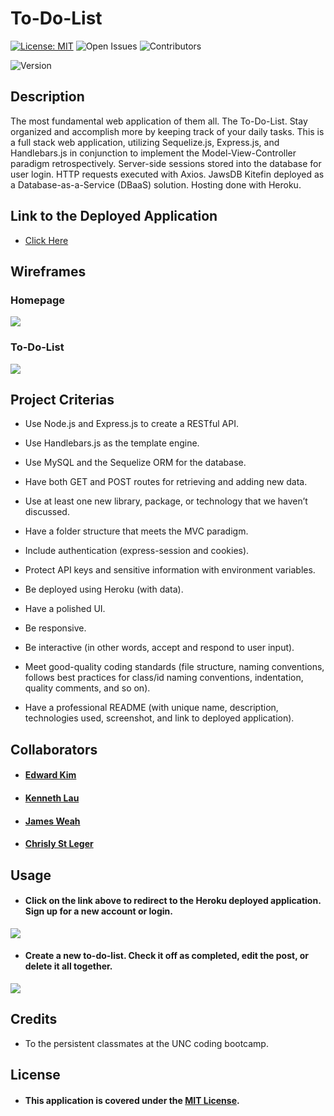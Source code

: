 # To-Do-List
[![License: MIT](https://img.shields.io/badge/License-MIT-blue.svg)](https://opensource.org/licenses/MIT)
![Open Issues](https://img.shields.io/github/issues/eddyK15501/todolist-fullstack.svg?color=brighgreen)
![Contributors](https://img.shields.io/github/contributors/eddyK15501/todolist-fullstack.svg?color=lightgrey)

![Version](https://img.shields.io/badge/Version-1.0.0-brightgreen.svg)


## Description
The most fundamental web application of them all. The To-Do-List. Stay organized and accomplish more by keeping track of your daily tasks. This is a full stack web application, utilizing Sequelize.js, Express.js, and Handlebars.js in conjunction to implement the Model-View-Controller paradigm retrospectively. Server-side sessions stored into the database for user login. HTTP requests executed with Axios. JawsDB Kitefin deployed as a Database-as-a-Service (DBaaS) solution. Hosting done with Heroku.

## Link to the Deployed Application
* [Click Here](https://eddyk15501-todolist-fullstack-10e1ec26e1dc.herokuapp.com/)

## Wireframes

### Homepage
<img src="https://user-images.githubusercontent.com/88423414/266892856-29345dba-7588-44c2-a1af-86f39f623ee6.png" />

### To-Do-List
<img src="https://user-images.githubusercontent.com/88423414/266892875-d4db6535-a63f-4199-a959-f85f1ed0e152.png" />


## Project Criterias
* Use Node.js and Express.js to create a RESTful API.

* Use Handlebars.js as the template engine.

* Use MySQL and the Sequelize ORM for the database.

* Have both GET and POST routes for retrieving and adding new data.

* Use at least one new library, package, or technology that we haven’t discussed.

* Have a folder structure that meets the MVC paradigm.

* Include authentication (express-session and cookies).

* Protect API keys and sensitive information with environment variables.

* Be deployed using Heroku (with data).

* Have a polished UI.

* Be responsive.

* Be interactive (in other words, accept and respond to user input).

* Meet good-quality coding standards (file structure, naming conventions, follows best practices for class/id naming conventions, indentation, quality comments, and so on).

* Have a professional README (with unique name, description, technologies used, screenshot, and link to deployed application).
## Collaborators
* #### [Edward Kim](https://github.com/eddyK15501)
* #### [Kenneth Lau](https://github.com/Kenlau94)
* #### [James Weah](https://github.com/jweah2385)
* #### [Chrisly St Leger](https://github.com/Coolguy1k)

## Usage
* #### Click on the link above to redirect to the Heroku deployed application. Sign up for a new account or login.
<img src="https://user-images.githubusercontent.com/88423414/268477059-e0dbe2ed-7b2f-409d-8718-0cb5d970c787.png" />

* #### Create a new to-do-list. Check it off as completed, edit the post, or delete it all together.
<img src="https://user-images.githubusercontent.com/88423414/268477061-689e712d-180b-4c93-8990-a4204637d724.png" />

## Credits
* To the persistent classmates at the UNC coding bootcamp.

## License
* #### This application is covered under the [MIT License](./LICENSE).